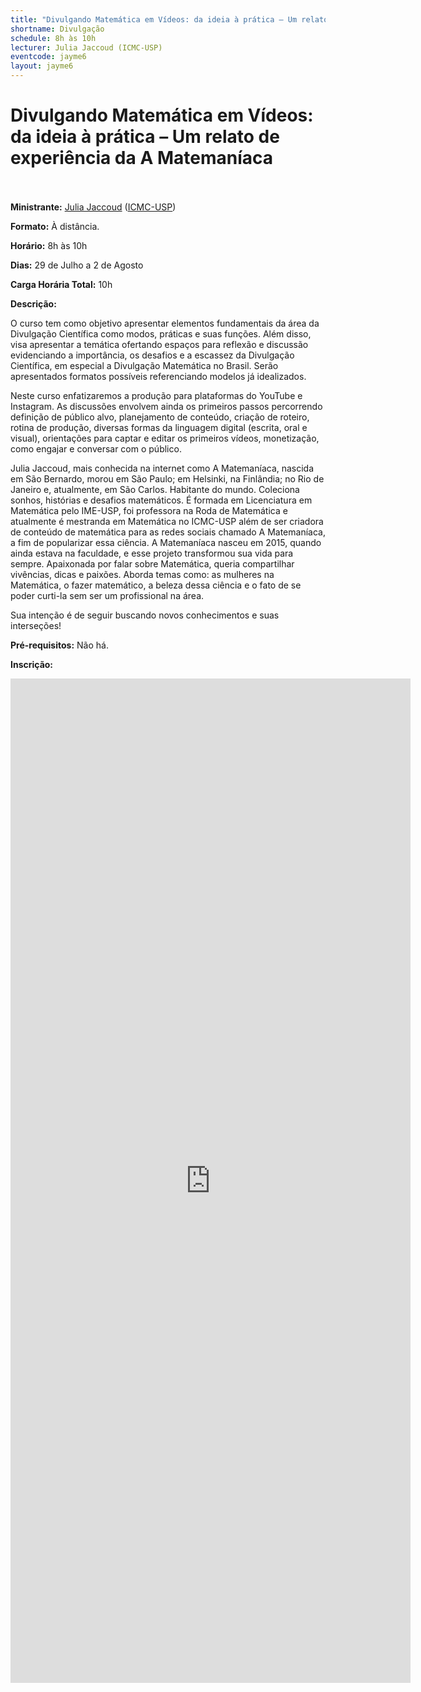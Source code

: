```yaml
---
title: "Divulgando Matemática em Vídeos: da ideia à prática – Um relato de experiência da A Matemaníaca"
shortname: Divulgação
schedule: 8h às 10h
lecturer: Julia Jaccoud (ICMC-USP)
eventcode: jayme6
layout: jayme6
---
```

# Divulgando Matemática em Vídeos: da ideia à prática – Um relato de experiência da A Matemaníaca <br><br>

**Ministrante:** [Julia Jaccoud]( http://lattes.cnpq.br/7852642594923385) ([ICMC-USP](https://www.icmc.usp.br/))

**Formato:** À distância.

**Horário:** 8h às 10h

**Dias:** 29 de Julho a 2 de Agosto

**Carga Horária Total:** 10h

**Descrição:**

O curso tem como objetivo apresentar elementos fundamentais da área da Divulgação Científica como modos, práticas e suas funções. Além disso, visa apresentar a temática ofertando espaços para reflexão e discussão evidenciando a importância, os desafios e a escassez da Divulgação Científica, em especial a Divulgação Matemática no Brasil. Serão apresentados formatos possíveis referenciando modelos já idealizados.

Neste curso enfatizaremos a produção para plataformas do YouTube e Instagram. As discussões envolvem ainda os primeiros passos percorrendo definição de público alvo, planejamento de conteúdo, criação de roteiro, rotina de produção, diversas formas da linguagem digital (escrita, oral e visual), orientações para captar e editar os primeiros vídeos, monetização, como engajar e conversar com o público.

Julia Jaccoud, mais conhecida na internet como A Matemaníaca, nascida em São Bernardo, morou em São Paulo; em Helsinki, na Finlândia; no Rio de Janeiro e, atualmente, em São Carlos. Habitante do mundo. Coleciona sonhos, histórias e desafios matemáticos. É formada em Licenciatura em Matemática pelo IME-USP, foi professora na Roda de Matemática e atualmente é mestranda em Matemática no ICMC-USP além de ser criadora de conteúdo de matemática para as redes sociais chamado A Matemaníaca, a fim de popularizar essa ciência. A Matemaníaca nasceu em 2015, quando ainda estava na faculdade, e esse projeto transformou sua vida para sempre. Apaixonada por falar sobre Matemática, queria compartilhar vivências, dicas e paixões. Aborda temas como: as mulheres na Matemática, o fazer matemático, a beleza dessa ciência e o fato de se poder curti-la sem ser um profissional na área. 

Sua intenção é de seguir buscando novos conhecimentos e suas interseções!

**Pré-requisitos:** Não há.

**Inscrição:**

<iframe src="https://docs.google.com/forms/d/e/1FAIpQLSd1YkdH5EdLHEBSu-AxWTwpk801HgGM8M76empb-ei-hypY0w/viewform?embedded=true" width="640" height="1607" frameborder="0" marginheight="0" marginwidth="0">Loading…</iframe>
